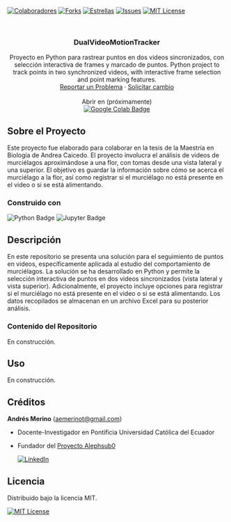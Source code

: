 <!-- Encabezado -->
[![Colaboradores][contributors-shield]][contributors-url]
[![Forks][forks-shield]][forks-url]
[![Estrellas][stars-shield]][stars-url]
[![Issues][issues-shield]][issues-url]
[![MIT License][license-shield]][license-url]

<!-- Título -->
<br />
<div align="center">

<h3 align="center">DualVideoMotionTracker</h3>
  <p align="center">
    Proyecto en Python para rastrear puntos en dos videos sincronizados, con selección interactiva de frames y marcado de puntos. Python project to track points in two synchronized videos, with interactive frame selection and point marking features.
    <br />
    <a href="https://github.com/andres-merino/DualVideoMotionTracker/issues">Reportar un Problema</a>
    ·
    <a href="https://github.com/andres-merino/DualVideoMotionTracker/issues">Solicitar cambio</a>
    <br />
    <br />
    Abrir en (próximamente) 
    <br />
    <a href="https://github.com/andres-merino/DualVideoMotionTracker">
    <img src="https://img.shields.io/badge/Google%20Colab-F9AB00?logo=googlecolab&logoColor=fff&style=for-the-badge" alt="Google Colab Badge">
    </a>
  </p>
</div>


<!-- Cuerpo -->
## Sobre el Proyecto

Este proyecto fue elaborado para colaborar en la tesis de la Maestría en Biología de Andrea Caicedo. El proyecto involucra el análisis de videos de murciélagos aproximándose a una flor, con tomas desde una vista lateral y una superior. El objetivo es guardar la información sobre cómo se acerca el murciélago a la flor, así como registrar si el murciélago no está presente en el video o si se está alimentando.

### Construido con

![Python Badge](https://img.shields.io/badge/Python-3776AB?logo=python&logoColor=fff&style=for-the-badge)
![Jupyter Badge](https://img.shields.io/badge/Jupyter-F37626?logo=jupyter&logoColor=fff&style=for-the-badge) 

## Descripción

En este repositorio se presenta una solución para el seguimiento de puntos en videos, específicamente aplicada al estudio del comportamiento de murciélagos. La solución se ha desarrollado en Python y permite la selección interactiva de puntos en dos videos sincronizados (vista lateral y vista superior). Adicionalmente, el proyecto incluye opciones para registrar si el murciélago no está presente en el video o si se está alimentando. Los datos recopilados se almacenan en un archivo Excel para su posterior análisis.

### Contenido del Repositorio

En construcción.

## Uso

En construcción.

## Créditos

**Andrés Merino** (aemerinot@gmail.com) 

- Docente-Investigador en Pontificia Universidad Católica del Ecuador
- Fundador del [Proyecto Alephsub0](https://www.alephsub0.org/about/)
  
  [![LinkedIn][linkedin-shield]][linkedin-url-aemt]

## Licencia

Distribuido bajo la licencia MIT. 

[![MIT License][license-shield]][license-url]




<!-- MARKDOWN LINKS & IMAGES -->
[contributors-shield]: https://img.shields.io/github/contributors/andres-merino/DualVideoMotionTracker.svg?style=for-the-badge
[contributors-url]: https://github.com/andres-merino/DualVideoMotionTracker/graphs/contributors
[forks-shield]: https://img.shields.io/github/forks/andres-merino/DualVideoMotionTracker.svg?style=for-the-badge
[forks-url]: https://github.com/andres-merino/DualVideoMotionTracker/forks
[stars-shield]: https://img.shields.io/github/stars/andres-merino/DualVideoMotionTracker?style=for-the-badge
[stars-url]: https://github.com/andres-merino/DualVideoMotionTracker/stargazers
[issues-shield]: https://img.shields.io/github/issues/andres-merino/DualVideoMotionTracker.svg?style=for-the-badge
[issues-url]: https://github.com/andres-merino/DualVideoMotionTracker/issues
[license-shield]: https://img.shields.io/github/license/andres-merino/DualVideoMotionTracker.svg?style=for-the-badge
[license-url]: https://es.wikipedia.org/wiki/Licencia_MIT
[linkedin-shield]: https://img.shields.io/badge/linkedin-%230077B5.svg?style=for-the-badge&logo=linkedin&logoColor=white
[linkedin-url-aemt]: https://www.linkedin.com/in/andrés-merino-010a9b12b/
